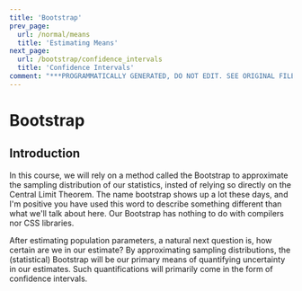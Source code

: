 ```yaml
---
title: 'Bootstrap'
prev_page:
  url: /normal/means
  title: 'Estimating Means'
next_page:
  url: /bootstrap/confidence_intervals
  title: 'Confidence Intervals'
comment: "***PROGRAMMATICALLY GENERATED, DO NOT EDIT. SEE ORIGINAL FILES IN /content***"
---
```

# Bootstrap

## Introduction

In this course, we will rely on a method called the Bootstrap to approximate the sampling distribution of our statistics, insted of relying so directly on the Central Limit Theorem.  The name bootstrap shows up a lot these days, and I'm positive you have used this word to describe something different than what we'll talk about here.  Our Bootstrap has nothing to do with compilers nor CSS libraries.  

After estimating population parameters, a natural next question is, how certain are we in our estimate?  By approximating sampling distributions, the (statistical) Bootstrap will be our primary means of quantifying uncertainty in our estimates.  Such quantifications will primarily come in the form of confidence intervals.